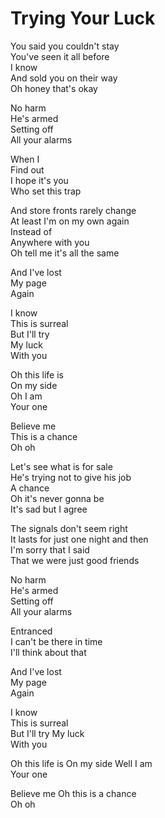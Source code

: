# Trying Your Luck  

You said you couldn't stay  
You've seen it all before  
I know  
And sold you on their way  
Oh honey that's okay  

No harm  
He's armed  
Setting off  
All your alarms  

When I  
Find out  
I hope it's you  
Who set this trap  

And store fronts rarely change  
At least I'm on my own again  
Instead of  
Anywhere with you  
Oh tell me it's all the same  

And I've lost  
My page  
Again  

I know  
This is surreal  
But I'll try  
My luck  
With you  

Oh this life is  
On my side  
Oh I am  
Your one  

Believe me  
This is a chance  
Oh oh  

Let's see what is for sale  
He's trying not to give his job  
A chance  
Oh it's never gonna be  
It's sad but I agree  

The signals don't seem right  
It lasts for just one night and then  
I'm sorry that I said  
That we were just good friends  

No harm  
He's armed  
Setting off  
All your alarms  

Entranced  
I can't be there in time  
I'll think about that  

And I've lost  
My page  
Again  

I know  
This is surreal  
But I'll try
My luck  
With you  

Oh this life is
On my side
Well I am  
Your one  

Believe me
Oh this is a chance  
Oh oh  
